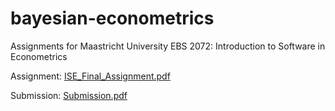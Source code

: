 # bayesian-econometrics
Assignments for Maastricht University EBS 2072: Introduction to Software in Econometrics

Assignment:
[ISE_Final_Assignment.pdf](https://github.com/tobias-schnabel/bayesian-econometrics/files/10822542/ISE_Final_Assignment.pdf)

Submission:
[Submission.pdf](https://github.com/tobias-schnabel/bayesian-econometrics/files/10822547/Submission.pdf)
